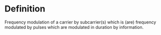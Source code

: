 # Definition

Frequency modulation of a carrier by subcarrier(s) which is (are)
frequency modulated by pulses which are modulated in duration by
information.
